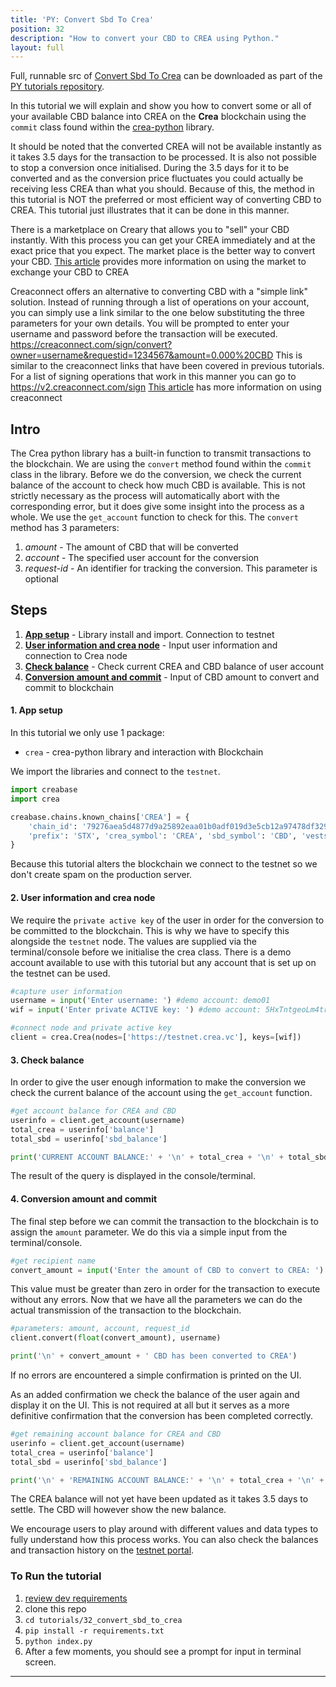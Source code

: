 ```yaml
---
title: 'PY: Convert Sbd To Crea'
position: 32
description: "How to convert your CBD to CREA using Python."
layout: full
---              
```

<span class="fa-pull-left top-of-tutorial-repo-link"><span class="first-word">Full</span>, runnable src of [Convert Sbd To Crea](https://github.com/creativechain/crea-api-doc-tutorials-py/tree/master/tutorials/32_convert_sbd_to_crea) can be downloaded as part of the [PY tutorials repository](https://github.com/creativechain/crea-api-doc-tutorials-py).</span>
<br>



In this tutorial we will explain and show you how to convert some or all of your available CBD balance into CREA on the **Crea** blockchain using the `commit` class found within the [crea-python](https://github.com/creativechain/crea-python) library.

It should be noted that the converted CREA will not be available instantly as it takes 3.5 days for the transaction to be processed. It is also not possible to stop a conversion once initialised. During the 3.5 days for it to be converted and as the conversion price fluctuates you could actually be receiving less CREA than what you should. Because of this, the method in this tutorial is NOT the preferred or most efficient way of converting CBD to CREA. This tutorial just illustrates that it can be done in this manner.

There is a marketplace on Creary that allows you to "sell" your CBD instantly. With this process you can get your CREA immediately and at the exact price that you expect. The market place is the better way to convert your CBD. [This article](https://creary.net/crea/@epico/convert-sbd-to-crea-and-crea-power-guide-2017625t103821622z) provides more information on using the market to exchange your CBD to CREA

Creaconnect offers an alternative to converting CBD with a "simple link" solution. Instead of running through a list of operations on your account, you can simply use a link similar to the one below substituting the three parameters for your own details. You will be prompted to enter your username and password before the transaction will be executed.
https://creaconnect.com/sign/convert?owner=username&requestid=1234567&amount=0.000%20CBD
This is similar to the creaconnect links that have been covered in previous tutorials. For a list of signing operations that work in this manner you can go to https://v2.creaconnect.com/sign
[This article](https://creary.net/sbd/@timcliff/how-to-convert-sbd-into-crea-using-creaconnect) has more information on using creaconnect

## Intro

The Crea python library has a built-in function to transmit transactions to the blockchain. We are using the `convert` method found within the `commit` class in the library. Before we do the conversion, we check the current balance of the account to check how much CBD is available. This is not strictly necessary as the process will automatically abort with the corresponding error, but it does give some insight into the process as a whole. We use the `get_account` function to check for this. The `convert` method has 3 parameters:

1.  _amount_ - The amount of CBD that will be converted
1.  _account_ - The specified user account for the conversion
1.  _request-id_ - An identifier for tracking the conversion. This parameter is optional

## Steps

1.  [**App setup**](#setup) - Library install and import. Connection to testnet
1.  [**User information and crea node**](#userinfo) - Input user information and connection to Crea node
1.  [**Check balance**](#balance) - Check current CREA and CBD balance of user account
1.  [**Conversion amount and commit**](#convert) - Input of CBD amount to convert and commit to blockchain

#### 1. App setup <a name="setup"></a>

In this tutorial we only use 1 package:

- `crea` - crea-python library and interaction with Blockchain

We import the libraries and connect to the `testnet`.

```python
import creabase
import crea

creabase.chains.known_chains['CREA'] = {
    'chain_id': '79276aea5d4877d9a25892eaa01b0adf019d3e5cb12a97478df3298ccdd01673',
    'prefix': 'STX', 'crea_symbol': 'CREA', 'sbd_symbol': 'CBD', 'vests_symbol': 'VESTS'
}
```

Because this tutorial alters the blockchain we connect to the testnet so we don't create spam on the production server.

#### 2. User information and crea node <a name="userinfo"></a>

We require the `private active key` of the user in order for the conversion to be committed to the blockchain. This is why we have to specify this alongside the `testnet` node. The values are supplied via the terminal/console before we initialise the crea class. There is a demo account available to use with this tutorial but any account that is set up on the testnet can be used.

```python
#capture user information
username = input('Enter username: ') #demo account: demo01
wif = input('Enter private ACTIVE key: ') #demo account: 5HxTntgeoLm4trnTz94YBsY6MpAap1qRVXEKsU5n1v2du1gAgVH

#connect node and private active key
client = crea.Crea(nodes=['https://testnet.crea.vc'], keys=[wif])
```

#### 3. Check balance <a name="balance"></a>

In order to give the user enough information to make the conversion we check the current balance of the account using the `get_account` function.

```python
#get account balance for CREA and CBD
userinfo = client.get_account(username)
total_crea = userinfo['balance']
total_sbd = userinfo['sbd_balance']

print('CURRENT ACCOUNT BALANCE:' + '\n' + total_crea + '\n' + total_sbd + '\n')
```

The result of the query is displayed in the console/terminal.

#### 4. Conversion amount and commit <a name="convert"></a>

The final step before we can commit the transaction to the blockchain is to assign the `amount` parameter. We do this via a simple input from the terminal/console.

```python
#get recipient name
convert_amount = input('Enter the amount of CBD to convert to CREA: ')
```

This value must be greater than zero in order for the transaction to execute without any errors. Now that we have all the parameters we can do the actual transmission of the transaction to the blockchain.

```python
#parameters: amount, account, request_id
client.convert(float(convert_amount), username)

print('\n' + convert_amount + ' CBD has been converted to CREA')
```

If no errors are encountered a simple confirmation is printed on the UI.

As an added confirmation we check the balance of the user again and display it on the UI. This is not required at all but it serves as a more definitive confirmation that the conversion has been completed correctly.

```python
#get remaining account balance for CREA and CBD
userinfo = client.get_account(username)
total_crea = userinfo['balance']
total_sbd = userinfo['sbd_balance']

print('\n' + 'REMAINING ACCOUNT BALANCE:' + '\n' + total_crea + '\n' + total_sbd)
```

The CREA balance will not yet have been updated as it takes 3.5 days to settle. The CBD will however show the new balance.

We encourage users to play around with different values and data types to fully understand how this process works. You can also check the balances and transaction history on the [testnet portal](http://condenser.crea.vc/).

### To Run the tutorial

1.  [review dev requirements](https://github.com/creativechain/crea-api-doc-tutorials-py/tree/master/tutorials/00_getting_started#dev-requirements)
1.  clone this repo
1.  `cd tutorials/32_convert_sbd_to_crea`
1.  `pip install -r requirements.txt`
1.  `python index.py`
1.  After a few moments, you should see a prompt for input in terminal screen.

---
